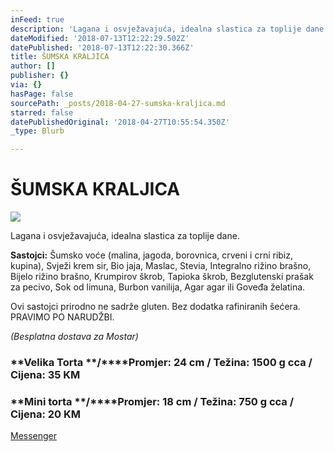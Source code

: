 ```yaml
---
inFeed: true
description: 'Lagana i osvježavajuća, idealna slastica za toplije dane.'
dateModified: '2018-07-13T12:22:29.502Z'
datePublished: '2018-07-13T12:22:30.366Z'
title: ŠUMSKA KRALJICA
author: []
publisher: {}
via: {}
hasPage: false
sourcePath: _posts/2018-04-27-sumska-kraljica.md
starred: false
datePublishedOriginal: '2018-04-27T10:55:54.350Z'
_type: Blurb

---
```

# ŠUMSKA KRALJICA
![](https://the-grid-user-content.s3-us-west-2.amazonaws.com/ea9f964a-2ee7-4fdb-a1ca-94779e326d4b.jpg)

Lagana i osvježavajuća, idealna slastica za toplije dane.

**Sastojci:** Šumsko voće (malina, jagoda, borovnica, crveni i crni ribiz, kupina), Svježi krem sir, Bio jaja, Maslac, Stevia, Integralno rižino brašno, Bijelo rižino brašno, Krumpirov škrob, Tapioka škrob, Bezglutenski prašak za pecivo, Sok od limuna, Burbon vanilija, Agar agar ili Goveđa želatina.

Ovi sastojci prirodno ne sadrže gluten. Bez dodatka rafiniranih šećera.  
PRAVIMO PO NARUDŽBI.

_(Besplatna dostava za Mostar)_

### **Velika Torta **/****Promjer: 24 cm / Težina: 1500 g cca / Cijena: 35 KM

### **Mini torta **/****Promjer: 18 cm / Težina: 750 g cca / Cijena: 20 KM
[Messenger][0]

[0]: https://www.messenger.com/t/greenday.kolaci.peciva